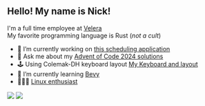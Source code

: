 ## Hello! My name is Nick!

I'm a full time employee at [Velera](https://www.velera.com/)  
My favorite programming language is Rust (_not a cult_)

- 🔭 I’m currently working on [this scheduling application](https://github.com/thelettertheta/zeitplan) 
- 💬 Ask me about my [Advent of Code 2024 solutions](https://adventofcode.com)
- 🕹 Using Colemak-DH keyboard layout [My Keyboard and layout](https://configure.zsa.io/moonlander/layouts/bZGqj/latest/0)
- 🌱 I’m currently learning [Bevy](https://bevyengine.org/)
- 👨🏻‍💻 [Linux enthusiast](https://www.gentoo.org/)
<div>
<img align="center" aria-label="My Github stats" src="https://github-readme-stats.vercel.app/api?username=thelettertheta&show_icons=true&theme=dracula" />
<img align="center" aria-label="Language breakdown" src="https://github-readme-stats.vercel.app/api/top-langs/?username=thelettertheta&hide=css,html,scss&exclude_repo=411&langs_count=4" />
</div>
<!--
**TheLetterTheta/TheLetterTheta** is a ✨ _special_ ✨ repository because its `README.md` (this file) appears on your GitHub profile.

Here are some ideas to get you started:

- 👯 I’m looking to collaborate on ...
- 💬 Ask me about ...
- 📫 How to reach me: ...
- 😄 Pronouns: ...
- ⚡ Fun fact: ...
-->
